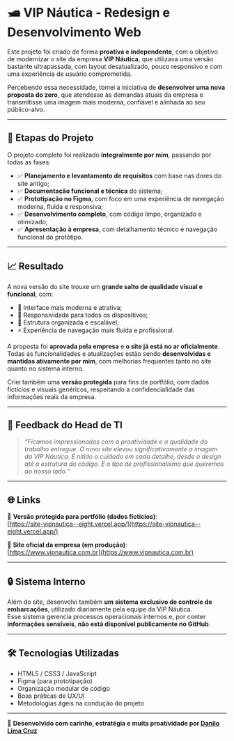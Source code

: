 # 🛥️ VIP Náutica - Redesign e Desenvolvimento Web

Este projeto foi criado de forma **proativa e independente**, com o objetivo de modernizar o site da empresa **VIP Náutica**, que utilizava uma versão bastante ultrapassada, com layout desatualizado, pouco responsivo e com uma experiência de usuário comprometida.

Percebendo essa necessidade, tomei a iniciativa de **desenvolver uma nova proposta do zero**, que atendesse às demandas atuais da empresa e transmitisse uma imagem mais moderna, confiável e alinhada ao seu público-alvo.

---

## 🚧 Etapas do Projeto

O projeto completo foi realizado **integralmente por mim**, passando por todas as fases:

- ✅ **Planejamento e levantamento de requisitos** com base nas dores do site antigo;  
- ✅ **Documentação funcional e técnica** do sistema;  
- ✅ **Prototipação no Figma**, com foco em uma experiência de navegação moderna, fluida e responsiva;  
- ✅ **Desenvolvimento completo**, com código limpo, organizado e otimizado;  
- ✅ **Apresentação à empresa**, com detalhamento técnico e navegação funcional do protótipo.

---

## 📈 Resultado

A nova versão do site trouxe um **grande salto de qualidade visual e funcional**, com:

- 🎨 Interface mais moderna e atrativa;  
- 📱 Responsividade para todos os dispositivos;  
- 🧩 Estrutura organizada e escalável;  
- ⚡ Experiência de navegação mais fluida e profissional.

A proposta foi **aprovada pela empresa** e **o site já está no ar oficialmente**.  
Todas as funcionalidades e atualizações estão sendo **desenvolvidas e mantidas ativamente por mim**, com melhorias frequentes tanto no site quanto no sistema interno.

Criei também uma **versão protegida** para fins de portfólio, com dados fictícios e visuais genéricos, respeitando a confidencialidade das informações reais da empresa.

---

## 💬 Feedback do Head de TI

> _“Ficamos impressionados com a proatividade e a qualidade do trabalho entregue. O novo site elevou significativamente a imagem da VIP Náutica. É nítido o cuidado em cada detalhe, desde o design até a estrutura do código. É o tipo de profissionalismo que queremos ao nosso lado.”_

---

## 🌐 Links

🔗 **Versão protegida para portfólio (dados fictícios)**:  
[https://site-vipnautica--eight.vercel.app/](https://site-vipnautica--eight.vercel.app/)

🔗 **Site oficial da empresa (em produção)**:  
[https://www.vipnautica.com.br](https://www.vipnautica.com.br)

---

## 🔒 Sistema Interno

Além do site, desenvolvi também **um sistema exclusivo de controle de embarcações**, utilizado diariamente pela equipe da VIP Náutica.  
Esse sistema gerencia processos operacionais internos e, por conter **informações sensíveis**, **não está disponível publicamente no GitHub**.

---

## 🛠️ Tecnologias Utilizadas

- HTML5 / CSS3 / JavaScript  
- Figma (para prototipação)  
- Organização modular de código  
- Boas práticas de UX/UI  
- Metodologias ágeis na condução do projeto

---

💙 **Desenvolvido com carinho, estratégia e muita proatividade por [Danilo Lima Cruz](https://github.com/dlima15)**
